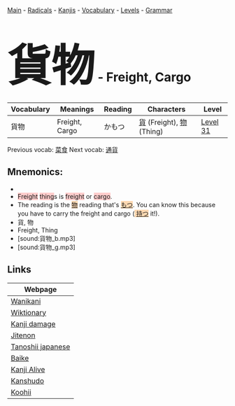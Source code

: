<style> bigfont {font-size: 100px}</style>
[Main](../README.md) -
[Radicals](../radicals.md) -
[Kanjis](../kanjis.md) -
[Vocabulary](../vocabulary.md) -
[Levels](../levels.md) -
[Grammar](../grammar.md)
# <bigfont> 貨物</bigfont> - Freight, Cargo 

| Vocabulary | Meanings | Reading | Characters | Level |
| --- | --- | --- | --- | --- |
| 貨物 | Freight, Cargo | かもつ |  [貨](../kanjis/貨.md) (Freight), [物](../kanjis/物.md) (Thing) | [Level 31](../levels/wk_level31.md) |

Previous vocab: [菜食](菜食.md) Next vocab: [通貨](通貨.md) 

## Mnemonics:

* 
* <span style="background-color:#ffcccb"> Freight</span> <span style="background-color:#ffcccb"> thing</span>s is <span style="background-color:#ffcccb"> freight</span> or <span style="background-color:#ffcccb"> cargo</span>.
* The reading is the <span style="background-color:#fed8b1"> [物](https://jisho.org/search/物)</span> reading that's <span style="background-color:#fed8b1"> [もつ](https://jisho.org/search/もつ)</span>. You can know this because you have to carry the freight and cargo (<span style="background-color:#fed8b1"> [持つ](https://jisho.org/search/持つ)</span> it!).
* 貨, 物
* Freight, Thing
* [sound:貨物_b.mp3]
* [sound:貨物_g.mp3]


## Links 

| Webpage |
| --- |
| [Wanikani          ](https://www.wanikani.com/kanji/貨物) |
| [Wiktionary        ](https://en.wiktionary.org/wiki/貨物) |
| [Kanji damage      ](http://www.kanjidamage.com/kanji/search?utf8=✓&q=貨物) |
| [Jitenon           ](https://jitenon.com/kanji/貨物) |
| [Tanoshii japanese ](https://www.tanoshiijapanese.com/dictionary/kanji.cfm?k=貨物) |
| [Baike             ](https://baike.baidu.com/item/貨物) |
| [Kanji Alive       ](https://app.kanjialive.com/貨物) |
| [Kanshudo          ](https://www.kanshudo.com/searchmn?q=貨物) |
| [Koohii            ](https://kanji.koohii.com/study/kanji/貨物) |

